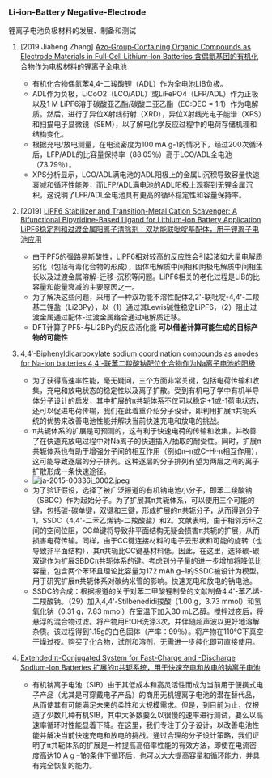 ### Li-ion-Battery Negative-Electrode
锂离子电池负极材料的发展、制备和测试

1. [2019 Jiaheng Zhang] [Azo‐Group‐Containing Organic Compounds as Electrode Materials in Full‐Cell Lithium‐Ion Batteries 含偶氮基团的有机化合物作为电极材料的锂离子全电池](Azo‐Group‐Containing-Organic-Compounds-as-Electrode-Materials-in-Full‐Cell-Lithium‐Ion-Batteries/article.md)
   - 有机化合物偶氮苯4,4-二羧酸锂（ADL）作为全电池LIB负极。
   - ADL作为负极，LiCoO2（LCO/ADL）或LiFePO4（LFP/ADL）作为正极以及1 M LiPF6溶于碳酸亚乙酯/碳酸二亚乙酯（EC:DEC = 1:1）作为电解质。然后，进行了异位X射线衍射（XRD），异位X射线光电子能谱（XPS）和扫描电子显微镜（SEM），以了解电化学反应过程中的电荷存储机理和结构变化。
   - 根据充电/放电测量，在电流密度为100 mA g-1的情况下，经过200次循环后，LFP/ADL的比容量保持率（88.05％）高于LCO/ADL全电池（73.79％）。
   - XPS分析显示，LCO/ADL满电池的ADL阳极上的金属Li沉积导致容量快速衰减和循环性能差，而LFP/ADL满电池的ADL阳极上观察到无锂金属沉积，这说明了LFP/ADL全电池具有更高的循环稳定性和容量保持率。

2. [2019] [LiPF6 Stabilizer and Transition-Metal Cation Scavenger: A Bifunctional Bipyridine-Based Ligand for Lithium-Ion Battery Application  LiPF6稳定剂和过渡金属阳离子清除剂：双功能联吡啶基配体，用于锂离子电池应用](LiPF6-Stabilizer-and-Transition-Metal-Cation-Scavenger-A-Bifunctional-Bipyridine-Based-Ligand-for-Lithium-Ion-Battery-Application/article.md)  
   - 由于PF5的强路易斯酸性，LiPF6相对较高的反应性会引起诸如大量电解质劣化（包括有毒化合物的形成），固体电解质中间相和阴极电解质中间相生长以及过渡金属溶解-迁移-沉积等问题。LiPF6相关的老化过程是LIB的比容量和能量衰减的主要原因之一。
   - 为了解决这些问题，采用了一种双功能不溶性配体2,2'-联吡啶-4,4'-二羧基二锂盐（Li2BPy），以（1）通过其Lewis碱性稳定LiPF6，（2）阻止过渡金属通过配体-过渡金属络合通过电解质迁移。
   - DFT计算了PF5-与Li2BPy的反应活化能 **可以借鉴计算可能生成的目标产物的可能性**

3. [4,4′-Biphenyldicarboxylate sodium coordination compounds as anodes for Na-ion batteries 4,4'-联苯二羧酸钠配位化合物作为Na离子电池的阳极](Hoi-Ri-Moon-4-4-Biphenyldicarboxylate-sodium-coordination-compounds-as-anodes-for-Na-ion-batteries/article.md)  
   - 为了获得高速率性能，毫无疑问，三个方面非常关键，包括电荷传输和收集，充电和放电状态的稳定性以及离子扩散。受到有机电子学中有机半导体分子设计的启发，其中扩展的π共轭体系不仅可以稳定+1或-1荷电状态，还可以促进电荷传输，我们在此着重介绍分子设计，即利用扩展π共轭系统的优势来改善电池性能并解决当前快速充电和放电的挑战。
   - π共轭体系的扩展是可预测的，这有利于快速电荷的传输和收集，并改善了在快速充放电过程中对Na离子的快速插入/抽取的耐受性。同时，扩展π共轭体系也有助于增强分子间的相互作用（例如π–π或C–H··π相互作用），这可能导致逐层的分子排列。这种逐层的分子排列有望为两层之间的离子扩散形成一条快速途径。  
   - ![ja-2015-00336j_0002.jpeg](./Extended-π-Conjugated-System-for-Fast-Charge-and-Discharge-Sodium-Ion-Batteries/imgs/ja-2015-00336j_0002.jpeg)  
   - 为了验证假设，选择了被广泛报道的有机钠电池小分子，即苯二羧酸钠（SBDC）作为起始分子。为了扩展其π共轭体系，可以使用三个可能的键，包括碳-碳单键，双键和三键，形成扩展的π共轭分子，从而得到分子1，SSDC（4,4'-二苯乙烯钠-二羧酸盐）和2。文献表明，由于相邻芳环之间的空间位阻，CC单键将导致非平面结构无疑会损害π共轭的扩展，从而损害电荷传输。同样，由于CC键连接材料的电子云形状和可能的旋转（也导致非平面结构），其π共轭比CC键基材料低。因此，在这里，选择碳-碳双键作为扩展SBDCπ共轭体系的键。考虑到分子量的进一步增加将降低比容量，包含两个苯环且理论比容量为172 mAh g–1的SSDC被设计为模型，用于研究扩展π共轭体系对碳纳米管的影响。快速充电和放电的钠电池。
   - SSDC的合成：根据报道的关于对苯二甲酸锂制备的文献制备4,4'-苯乙烯-二羧酸钠。（29）加入4,4'-Stilbenedidi羧酸（1.00 g，3.73 mmol）和氢氧化钠（0.31 g，7.83 mmol）在室温下加入30 mL乙醇。搅拌过夜后，将悬浮的混合物过滤。将产物用EtOH洗涤3次，并伴随超声波以更好地溶解杂质。该过程得到1.15g的白色固体（产率：99％）。将产物在110℃下真空干燥过夜。购买了化合物，试剂和溶剂，无需进一步纯化即可直接使用。

4. [Extended π-Conjugated System for Fast-Charge and -Discharge Sodium-Ion Batteries  扩展的π共轭系统，用于快速充电和放电的钠离子电池](Extended-pi-Conjugated-System-for-Fast-Charge-and-Discharge-Sodium-Ion-Batteries/article.md)  
   - 有机钠离子电池（SIB）由于其低成本和高灵活性而成为当前用于便携式电子产品（尤其是可穿戴电子产品）的商用无机锂离子电池的潜在替代品，从而使其有可能满足未来的柔性和大规模需求。但是，到目前为止，仅报道了少数几种有机SIB，其中大多数要么以很慢的速率进行测试，要么以高速率循环时性能显着下降。在这里，我们专注于分子设计，以改善电池性能并解决当前快速充电和放电的挑战。通过合理的分子设计策略，我们证明了π共轭体系的扩展是一种提高高倍率性能的有效方法，即使在电流密度高达10 A g –1的条件下循环后，也可以大大提高容量和循环能力，并具有完全恢复的能力。

